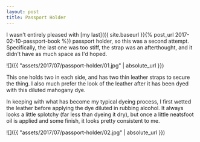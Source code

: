 ```yaml
---
layout: post
title: Passport Holder
---
```

I wasn't entirely pleased with [my last]({{ site.baseurl }}{% post_url 2017-02-10-passport-book %})
passport holder, so this was a second attempt. Specifically, the last one was
too stiff, the strap was an afterthought, and it didn't have as much space as
I'd hoped.

![]({{ "assets/2017/07/passport-holder/01.jpg" | absolute_url }})

This one holds two in each side, and has two thin leather straps to secure the
thing. I also much prefer the look of the leather after it has been dyed with
this diluted mahogany dye.

In keeping with what has become my typical dyeing process, I first wetted the
leather before applying the dye diluted in rubbing alcohol. It always looks a
little splotchy (far less than dyeing it dry), but once a little neatsfoot oil
is applied and some finish, it looks pretty consistent to me.

![]({{ "assets/2017/07/passport-holder/02.jpg" | absolute_url }})
